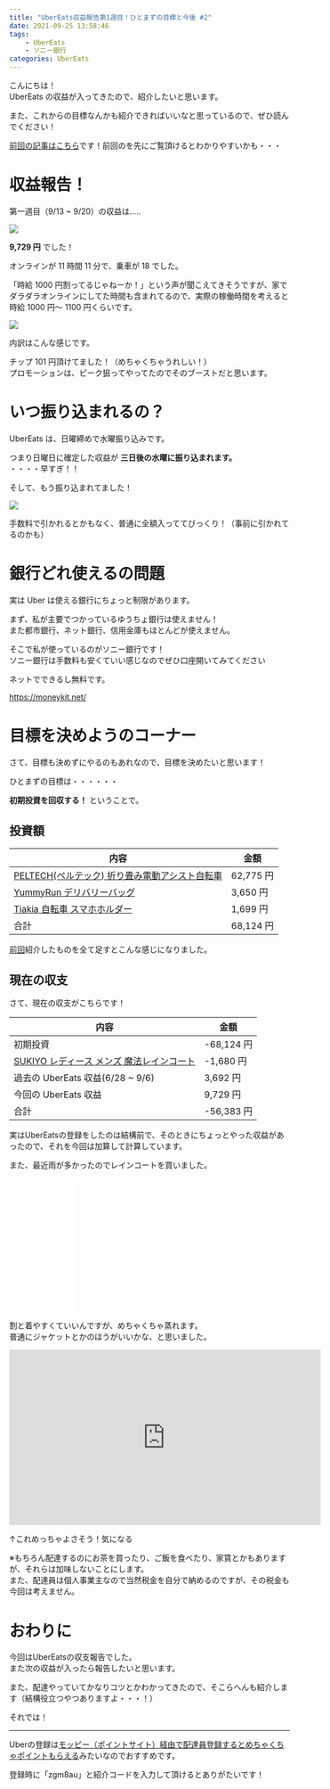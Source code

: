 ```yaml
---
title: "UberEats収益報告第1週目！ひとまずの目標と今後 #2"
date: 2021-09-25 13:58:46
tags:
    - UberEats
    - ソニー銀行
categories: UberEats
---
```


こんにちは！  
UberEats の収益が入ってきたので、紹介したいと思います。

また、これからの目標なんかも紹介できればいいなと思っているので、ぜひ読んでください！

[前回の記事はこちら](https://blog.m86.work/2021/09/18/UberEats%E9%85%8D%E9%81%94%E5%93%A1%E3%81%AF%E3%81%98%E3%82%81%E3%81%BE%E3%81%97%E3%81%9F-1/)です！前回のを先にご覧頂けるとわかりやすいかも・・・

<!--more-->

# 収益報告！

第一週目（9/13 ~ 9/20）の収益は.....

![](https://i.gyazo.com/f9fa2bc2efdd86ce0196febe29acbf5a.jpg)

**9,729 円** でした！

オンラインが 11 時間 11 分で、乗車が 18 でした。

「時給 1000 円割ってるじゃねーか！」という声が聞こえてきそうですが、家でダラダラオンラインにしてた時間も含まれてるので、実際の稼働時間を考えると時給 1000 円～ 1100 円くらいです。

![](https://i.gyazo.com/63c538b85b78dc3a6716db848cf648ed.png)

内訳はこんな感じです。

チップ 101 円頂けてました！（めちゃくちゃうれしい！）  
プロモーションは、ピーク狙ってやってたのでそのブーストだと思います。

# いつ振り込まれるの？

UberEats は、日曜締めで水曜振り込みです。

つまり日曜日に確定した収益が **三日後の水曜に振り込まれます。**  
・・・・早すぎ！！

そして、もう振り込まれてました！

![](https://i.gyazo.com/64b3d049c9948c7ad1a039b5db10c2a8.jpg)

手数料で引かれるとかもなく、普通に全額入っててびっくり！（事前に引かれてるのかも）

# 銀行どれ使えるの問題

実は Uber は使える銀行にちょっと制限があります。

まず、私が主要でつかっているゆうちょ銀行は使えません！  
また都市銀行、ネット銀行、信用金庫もほとんどが使えません。

そこで私が使っているのがソニー銀行です！  
ソニー銀行は手数料も安くていい感じなのでぜひ口座開いてみてください

ネットでできるし無料です。

https://moneykit.net/

# 目標を決めようのコーナー

さて、目標も決めずにやるのもあれなので、目標を決めたいと思います！

ひとまずの目標は・・・・・・

**初期投資を回収する！** ということで。

## 投資額

| 内容                                                                      | 金額      |
| ------------------------------------------------------------------------- | --------- |
| [PELTECH(ペルテック) 折り畳み電動アシスト自転車](https://amzn.to/2ZwAtqL) | 62,775 円 |
| [YummyRun デリバリーバッグ](https://amzn.to/3CK4YYp)                      | 3,650 円  |
| [Tiakia 自転車 スマホホルダー](https://amzn.to/3u9mGBJ)                   | 1,699 円  |
| 合計                                                                      | 68,124 円 |

[前回](https://blog.m86.work/2021/09/18/UberEats%E9%85%8D%E9%81%94%E5%93%A1%E3%81%AF%E3%81%98%E3%82%81%E3%81%BE%E3%81%97%E3%81%9F-1/)紹介したものを全て足すとこんな感じになりました。

## 現在の収支

さて、現在の収支がこちらです！

| 内容                                                                 | 金額       |
| -------------------------------------------------------------------- | ---------- |
| 初期投資                                                             | -68,124 円 |
| [SUKIYO レディース メンズ 魔法レインコート](https://amzn.to/3o44kkz) | -1,680 円  |
| 過去の UberEats 収益(6/28 ~ 9/6)                                     | 3,692 円   |
| 今回の UberEats 収益                                                 | 9,729 円   |
| 合計                                                                 | -56,383 円 |

実はUberEatsの登録をしたのは結構前で、そのときにちょっとやった収益があったので、それを今回は加算して計算しています。

また、最近雨が多かったのでレインコートを買いました。

<iframe style="width:120px;height:240px;" marginwidth="0" marginheight="0" scrolling="no" frameborder="0" src="//rcm-fe.amazon-adsystem.com/e/cm?lt1=_blank&bc1=000000&IS2=1&bg1=FFFFFF&fc1=000000&lc1=0000FF&t=minato86-22&language=ja_JP&o=9&p=8&l=as4&m=amazon&f=ifr&ref=as_ss_li_til&asins=B07SJ7Q8HB&linkId=b70803f912483cdf61a23c9dfd148873"></iframe>

割と着やすくていいんですが、めちゃくちゃ蒸れます。      
普通にジャケットとかのほうがいいかな、と思いました。

<iframe width="560" height="315" src="https://www.youtube.com/embed/ccfu2TIPzdw" title="YouTube video player" frameborder="0" allow="accelerometer; autoplay; clipboard-write; encrypted-media; gyroscope; picture-in-picture" allowfullscreen></iframe>

↑これめっちゃよさそう！気になる

※もちろん配達するのにお茶を買ったり、ご飯を食べたり、家賃とかもありますが、それらは加味しないことにします。     
また、配達員は個人事業主なので当然税金を自分で納めるのですが、その税金も今回は考えません。

# おわりに

今回はUberEatsの収支報告でした。        
また次の収益が入ったら報告したいと思います。

また、配達やっていてかなりコツとかわかってきたので、そこらへんも紹介します（結構役立つやつありますよ・・・！）

それでは！

---------

Uberの登録は[モッピー（ポイントサイト）経由で配達員登録するとめちゃくちゃポイントもらえる](https://pc.moppy.jp/entry/invite.php?invite=u4Y5e164&s_id=141778)みたいなのでおすすめです。

登録時に「zgm8au」と紹介コードを入力して頂けるとありがたいです！
